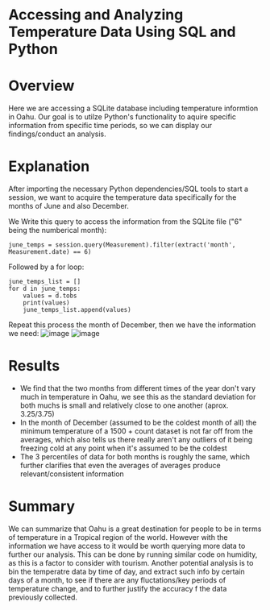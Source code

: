 # Accessing and Analyzing Temperature Data Using SQL and Python

# Overview

Here we are accessing a SQLite database including temperature informtion in Oahu. Our goal is to utilze Python's functionality to aquire specific information from specific time periods, so we can display our findings/conduct an analysis.

# Explanation 
After importing the necessary Python dependencies/SQL tools to start a session, we want to acquire the temperature data specifically for the months of June and also December.

We Write this query to access the information from the SQLite file ("6" being the numberical month):
```
june_temps = session.query(Measurement).filter(extract('month', Measurement.date) == 6)
```
Followed by a for loop:
```
june_temps_list = []
for d in june_temps:
    values = d.tobs 
    print(values)
    june_temps_list.append(values)
```
Repeat this process the month of December, then we have the information we need:
![image](https://user-images.githubusercontent.com/79726572/115754092-df689a00-a369-11eb-8776-71d6125d371d.png)
![image](https://user-images.githubusercontent.com/79726572/115754129-e7283e80-a369-11eb-95f4-e7e0af661eae.png)

# Results
- We find that the two months from different times of the year don't vary much in temperature in Oahu, we see this as the standard deviation for both muchs is small and relatively close to one another (aprox. 3.25/3.75)
- In the month of December (assumed to be the coldest month of all) the minimum temperature of a 1500 + count dataset is not far off from the averages, which also tells us there really aren't any outliers of it being freezing cold at any point when it's assumed to be the coldest
- The 3 percentiles of data for both months is roughly the same, which further clarifies that even the averages of averages produce relevant/consistent information

# Summary
We can summarize that Oahu is a great destination for people to be in terms of temperature in a Tropical region of the world. However with the information we have access to it would be worth querying more data to further our analysis. This can be done by running similar code on humidity, as this is a factor to consider with tourism. Another potential analysis is to bin the temperatre data by time of day, and extract such info by certain days of a month, to see if there are any fluctations/key periods of temperature change, and to further justify the accuracy f the data previously collected.
